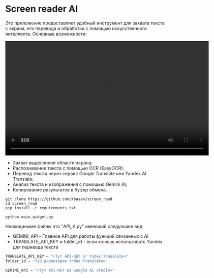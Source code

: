 # Screen reader AI

Это приложение предоставляет удобный инструмент для захвата текста с экрана, его перевода и обработки с помощью искусственного интеллекта. Основные возможности:

<video width="640" height="360" controls>
  <source src="https://www.youtube.com/watch?v=qrER4tVXTiM" type="video/mp4">
</video>

- Захват выделенной области экрана;
- Распознавание текста с помощью OCR (EasyOCR);
- Перевод текста через сервис Google Translate или Yandex AI Translate;
- Анализ текста и изображения с помощью Gemini AI;
- Копирование результатов в буфер обмена.

```Shell
git clone https://github.com/Xbasan/screen_read
cd screen_read
pip install -r requirements.txt

python main_widget.py
```

Неоходиныме файлы это "API_K.py" имеюший следуюшее вид

- GEMINI_API - Главное API для работы функций свчзанных с AI
- TRANSLATE_API_KEY и folder_id - если хочешь использовать Yandex для перивода текста

```Python
TRANSLATE_API_KEY = "<Тут API-KEY от Yndex Translate>"
folder_id = "<ID директории Yndex Translate>"

GEMINI_API = "<Тут API-KEY из Google Ai Studio>"
```

